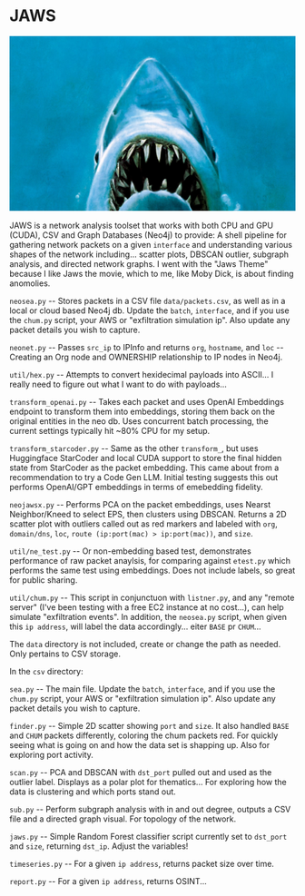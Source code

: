 # JAWS
![hehe](/assets/ohey.jpeg)

JAWS is a network analysis toolset that works with both CPU and GPU (CUDA), CSV and Graph Databases (Neo4j) to provide: A shell pipeline for gathering network packets on a given `interface` and understanding various shapes of the network including... scatter plots, DBSCAN outlier, subgraph analysis, and directed network graphs. I went with the "Jaws Theme" because I like Jaws the movie, which to me, like Moby Dick, is about finding anomolies.

`neosea.py` -- Stores packets in a CSV file `data/packets.csv`, as well as in a local or cloud based Neo4j db. Update the `batch`, `interface`, and if you use the `chum.py` script, your AWS or "exfiltration simulation ip". Also update any packet details you wish to capture.

`neonet.py` -- Passes `src_ip` to IPInfo and returns `org`, `hostname`, and `loc` -- Creating an Org node and OWNERSHIP relationship to IP nodes in Neo4j.

`util/hex.py` -- Attempts to convert hexidecimal payloads into ASCII... I really need to figure out what I want to do with payloads...

`transform_openai.py` -- Takes each packet and uses OpenAI Embeddings endpoint to transform them into embeddings, storing them back on the original entities in the neo db. Uses concurrent batch processing, the current settings typically hit ~80% CPU for my setup.

`transform_starcoder.py` -- Same as the other `transform_`, but uses Huggingface StarCoder and local CUDA support to store the final hidden state from StarCoder as the packet embedding. This came about from a recommendation to try a Code Gen LLM. Initial testing suggests this out performs OpenAI/GPT embeddings in terms of emebedding fidelity.

`neojawsx.py` --  Performs PCA on the packet embeddings, uses Nearst Neighbor/Kneed to select EPS, then clusters using DBSCAN. Returns a 2D scatter plot with outliers called out as red markers and labeled with `org`, `domain/dns`, `loc`, `route (ip:port(mac) > ip:port(mac))`, and `size`.

`util/ne_test.py` -- Or non-embedding based test, demonstrates performance of raw packet anaylsis, for comparing against `etest.py` which performs the same test using embeddings. Does not include labels, so great for public sharing.

`util/chum.py` -- This script in conjunctuon with `listner.py`, and any "remote server" (I've been testing with a free EC2 instance at no cost...), can help simulate "exfiltration events". In addition, the `neosea.py` script, when given this `ip address`, will label the data accordingly... eiter `BASE` pr `CHUM`...

The `data` directory is not included, create or change the path as needed. Only pertains to CSV storage.

In the `csv` directory:

`sea.py` -- The main file. Update the `batch`, `interface`, and if you use the `chum.py` script, your AWS or "exfiltration simulation ip". Also update any packet details you wish to capture.

`finder.py` -- Simple 2D scatter showing `port` and `size`. It also handled `BASE` and `CHUM` packets differently, coloring the chum packets red. For quickly seeing what is going on and how the data set is shapping up. Also for exploring port activity.

`scan.py` -- PCA and DBSCAN with `dst_port` pulled out and used as the outlier label. Displays as a polar plot for thematics... For exploring how the data is clustering and which ports stand out.

`sub.py` -- Perform subgraph analysis with in and out degree, outputs a CSV file and a directed graph visual. For topology of the network.

`jaws.py` -- Simple Random Forest classifier script currently set to `dst_port` and `size`, returning `dst_ip`. Adjust the variables!

`timeseries.py` -- For a given `ip address`, returns packet size over time.

`report.py` -- For a given `ip address`, returns OSINT...